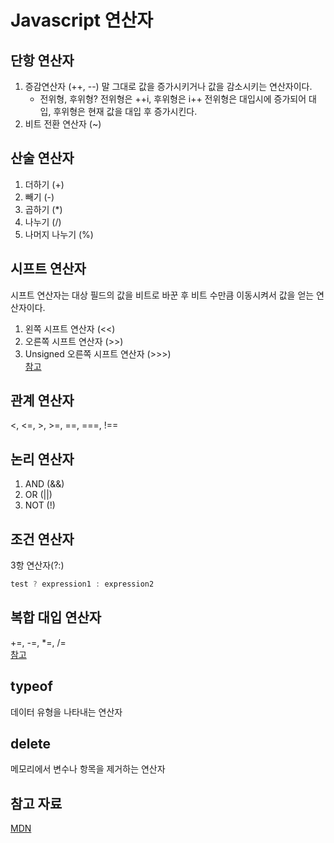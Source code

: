 Javascript 연산자
=====

단항 연산자
-----
1. 증감연산자 (++, --)
    말 그대로 값을 증가시키거나 값을 감소시키는 연산자이다.
    * 전위형, 후위형?
    전위형은 ++i, 후위형은 i++
    전위형은 대입시에 증가되어 대입, 후위형은 현재 값을 대입 후 증가시킨다.
2. 비트 전환 연산자 (~)  
    
산술 연산자
-----
1. 더하기 (+)
2. 빼기 (-)
3. 곱하기 (*)
4. 나누기 (/)
5. 나머지 나누기 (%)  

시프트 연산자
-----
시프트 연산자는 대상 필드의 값을 비트로 바꾼 후 비트 수만큼 이동시켜서 값을 얻는 연산자이다.
1. 왼쪽 시프트 연산자 (<<)
2. 오른쪽 시프트 연산자 (>>)
3. Unsigned 오른쪽 시프트 연산자 (>>>)  
[참고](http://forum.falinux.com/zbxe/index.php?document_srl=580758&mid=lecture_tip)  

관계 연산자
-----
<, <=, >, >=, ==, ===, !==  

논리 연산자
-----
1. AND (&&)
2. OR (||)
3. NOT (!)  

조건 연산자
-----
3항 연산자(?:)
```javascript
test ? expression1 : expression2
```

복합 대입 연산자
-----
+=, -=, *=, /=  
[참고](https://developer.mozilla.org/ko/docs/Web/JavaScript/Guide/Expressions_and_Operators)  

typeof
-----
데이터 유형을 나타내는 연산자  

delete
-----
메모리에서 변수나 항목을 제거하는 연산자  

참고 자료
-----
[MDN](https://msdn.microsoft.com/ko-kr/library/ce57k8d5(v=vs.94).aspx)
